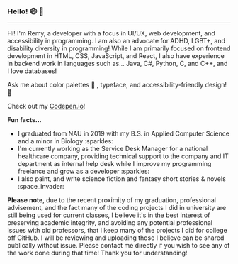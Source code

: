 ### Hello! 😄 :wave:

<!-- insert line -->
<hr>

Hi! I'm Remy, a developer with a focus in UI/UX, web development, and accessibility in programming. I am also an advocate for ADHD, LGBT+, and disability diversity in programming! While I am primarily focused on frontend development in HTML, CSS, JavaScript, and React, I also have experience in backend work in languages such as... Java, C#, Python, C, and C++, and I love databases! 

Ask me about color palettes 🎨 , typeface, and accessibility-friendly design! :speech_balloon: 

Check out my <a href="https://codepen.io/thepiedpyper">Codepen.io</a>!

<b>Fun facts...</b><br>
<ul>
<li> I graduated from NAU in 2019 with my B.S. in Applied Computer Science and a minor in Biology :sparkles:</li>
<li> I'm currently working as the Service Desk Manager for a national healthcare company, providing technical support to the company and IT department as internal help desk while I improve my programming freelance and grow as a developer :sparkles:</li>
<li> I also paint, and write science fiction and fantasy short stories & novels :space_invader:</li>
</ul>

<b>Please note</b>, due to the recent proximity of my graduation, professional advisement, and the fact many of the coding projects I did in university are still being used for current classes, I believe it's in the best interest of preserving academic integrity, and avoiding any potential professional issues with old professors, that I keep many of the projects I did for college off GitHub. I will be reviewing and uploading those I believe can be shared publically without issue. Please contact me directly if you wish to see any of the work done during that time! Thank you for understanding!
